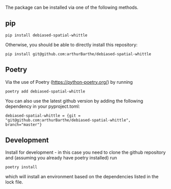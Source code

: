 The package can be installed via one of the following methods.

## pip

    pip install debiased-spatial-whittle

Otherwise, you should be able to directly install this repository:

    pip install git@github.com:arthurBarthe/debiased-spatial-whittle

## Poetry
Via the use of Poetry (https://python-poetry.org/) by running

    poetry add debiased-spatial-whittle

You can also use the latest github version by adding the following dependency in your pyproject.toml:

    debiased-spatial-whittle = {git = "git@github.com:arthurBarthe/debiased-spatial-whittle", branch="master"}

## Development

Install for development - in this case you need to clone the github repository and (assuming you already have poetry installed) run
```
poetry install
```
which will install an environment based on the dependencies listed in the lock
file.
